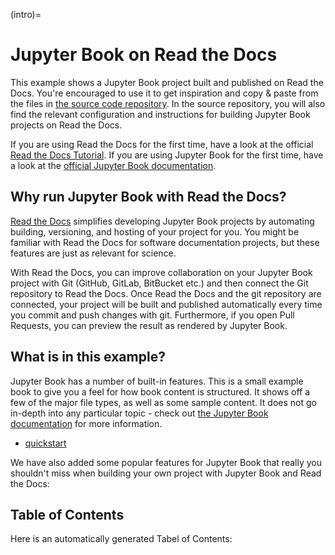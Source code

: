 (intro)=

# Jupyter Book on Read the Docs

This example shows a Jupyter Book project built and published on Read the Docs.
You're encouraged to use it to get inspiration and copy & paste from the files in [the source code repository][github]. In the source repository, you will also find the relevant configuration and instructions for building Jupyter Book projects on Read the Docs.

If you are using Read the Docs for the first time, have a look at the official [Read the Docs Tutorial][tutorial].
If you are using Jupyter Book for the first time, have a look at the [official Jupyter Book documentation][jb-docs].

## Why run Jupyter Book with Read the Docs?

[Read the Docs](https://readthedocs.org/) simplifies developing Jupyter Book projects by automating building, versioning, and hosting of your project for you.
You might be familiar with Read the Docs for software documentation projects, but these features are just as relevant for science.

With Read the Docs, you can improve collaboration on your Jupyter Book project with Git (GitHub, GitLab, BitBucket etc.) and then connect the Git repository to Read the Docs.
Once Read the Docs and the git repository are connected, your project will be built and published automatically every time you commit and push changes with git.
Furthermore, if you open Pull Requests, you can preview the result as rendered by Jupyter Book.

## What is in this example?

Jupyter Book has a number of built-in features.
This is a small example book to give you a feel for how book content is structured.
It shows off a few of the major file types, as well as some sample content.
It does not go in-depth into any particular topic - check out [the Jupyter Book documentation][jb-docs] for more information.

* [quickstart](./01-quickstart.ipynb)

We have also added some popular features for Jupyter Book that really you shouldn't miss when building your own project with Jupyter Book and Read the Docs:


## Table of Contents

Here is an automatically generated Tabel of Contents:

```{tableofcontents}
```

[github]: https://github.com/readthedocs-examples/example-jupyter-book/ "GitHub source code repository for the example project"
[tutorial]: https://docs.readthedocs.io/en/stable/tutorial/index.html "Official Read the Docs Tutorial"
[jb-docs]: https://jupyterbook.org/en/stable/ "Official Jupyter Book documentation"
